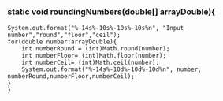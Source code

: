 ### static void roundingNumbers(double[] arrayDouble){
    System.out.format("%-14s%-10s%-10s%-10s%n", "Input number","round","floor","ceil");
    for(double number:arrayDouble){
        int numberRound = (int)Math.round(number);
        int numberFloor= (int)Math.floor(number);
        int numberCeil= (int)Math.ceil(number);
        System.out.format("%-14s%-10d%-10d%-10d%n", number, numberRound,numberFloor,numberCeil);
    }
    }